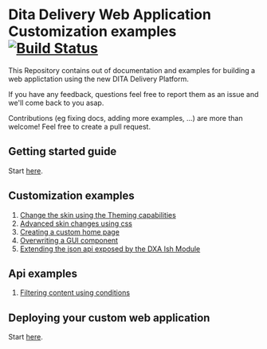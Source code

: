 # Dita Delivery Web Application Customization examples [![Build Status](https://travis-ci.org/sdl/dd-webapp-custom-examples.svg?branch=master)](https://travis-ci.org/sdl/dd-webapp-custom-examples)

This Repository contains out of documentation and examples for building a web applictation using the new DITA Delivery Platform.

If you have any feedback, questions feel free to report them as an issue and we'll come back to you asap.

Contributions (eg fixing docs, adding more examples, ...) are more than welcome! Feel free to create a pull request.

## Getting started guide

Start [here](./docs/Getting-started.md).

## Customization examples

1. [Change the skin using the Theming capabilities](./docs/customizing/Change-the-skin.md)
2. [Advanced skin changes using css](./docs/customizing/Advanced-skinning.md)
3. [Creating a custom home page](./docs/customizing/Creating-custom-homepage.md)
4. [Overwriting a GUI component](./docs/customizing/Overwriting-gui-component.md)
5. [Extending the json api exposed by the DXA Ish Module](./docs/customizing/Extending-json-api.md)

## Api examples

1. [Filtering content using conditions](./docs/apis/Setting-conditions.md)

## Deploying your custom web application

Start [here](./docs/Deploying-a-custom-web-app.md).
